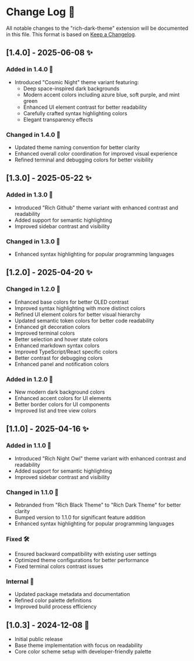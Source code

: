 # Change Log 🚀

All notable changes to the "rich-dark-theme" extension will be documented in this file.
This format is based on [Keep a Changelog].

## [1.4.0] - 2025-06-08 ✨

### Added in 1.4.0 🎉

- Introduced "Cosmic Night" theme variant featuring:
  - Deep space-inspired dark backgrounds
  - Modern accent colors including azure blue, soft purple, and mint green
  - Enhanced UI element contrast for better readability
  - Carefully crafted syntax highlighting colors
  - Elegant transparency effects

### Changed in 1.4.0 🔄

- Updated theme naming convention for better clarity
- Enhanced overall color coordination for improved visual experience
- Refined terminal and debugging colors for better visibility

## [1.3.0] - 2025-05-22 ✨

### Added in 1.3.0 🎉

- Introduced "Rich Github" theme variant with enhanced contrast and readability
- Added support for semantic highlighting
- Improved sidebar contrast and visibility

### Changed in 1.3.0 🔄

- Enhanced syntax highlighting for popular programming languages

## [1.2.0] - 2025-04-20 ✨

### Changed in 1.2.0 🔄

- Enhanced base colors for better OLED contrast
- Improved syntax highlighting with more distinct colors
- Refined UI element colors for better visual hierarchy
- Updated semantic token colors for better code readability
- Enhanced git decoration colors
- Improved terminal colors
- Better selection and hover state colors
- Enhanced markdown syntax colors
- Improved TypeScript/React specific colors
- Better contrast for debugging colors
- Enhanced panel and notification colors

### Added in 1.2.0 🎉

- New modern dark background colors
- Enhanced accent colors for UI elements
- Better border colors for UI components
- Improved list and tree view colors

## [1.1.0] - 2025-04-16 ✨

### Added in 1.1.0 🎉

- Introduced "Rich Night Owl" theme variant with enhanced contrast and readability
- Added support for semantic highlighting
- Improved sidebar contrast and visibility

### Changed in 1.1.0 🔄

- Rebranded from "Rich Black Theme" to "Rich Dark Theme" for better clarity
- Bumped version to 1.1.0 for significant feature addition
- Enhanced syntax highlighting for popular programming languages

### Fixed 🛠️

- Ensured backward compatibility with existing user settings
- Optimized theme configurations for better performance
- Fixed terminal colors contrast issues

### Internal 🔧

- Updated package metadata and documentation
- Refined color palette definitions
- Improved build process efficiency

## [1.0.3] - 2024-12-08 🎯

- Initial public release
- Base theme implementation with focus on readability
- Core color scheme setup with developer-friendly palette

[Keep a Changelog]: http://keepachangelog.com/
